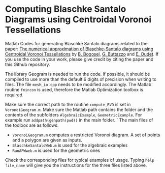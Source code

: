 # Computing Blaschke Santalo Diagrams using Centroidal Voronoi Tessellations
Matlab Codes for generating Blaschke Santalo diagrams related to the paper:  [The numerical approximation of Blaschke-Santalo diagrams using Centroidal Voronoi Tessellations](https://hal.science/hal-03966754) by [B. Bogosel](http://www.cmap.polytechnique.fr/~beniamin.bogosel/), [G. Buttazzo](https://people.dm.unipi.it/buttazzo/) and [E. Oudet](https://membres-ljk.imag.fr/Edouard.Oudet/). If you use the code in your work, please give credit by citing the paper and this Github repository.

The library Geogram is needed to run the code. If possible, it should be compiled to use more than the default 6 digits of precision when writing to files. The file `mesh_io.cpp` needs to be modified accordingly. The Matlab routine `fmincon` is used, therefore the Matlab Optimization toolbox is required. 

Make sure the correct path to the routine `compute_RVD` is set in `VoronoiGeogram.m`. Make sure the Matlab path contains the folder and the contents of the subfolders `AlgebraicExample`, `GeometricExample`. For example run `addpath(genpath(pwd))` in the main folder. 
`
The main files of the toolbox are as follows:
- `VoronoiGeogram.m`  computes a restricted Voronoi diagram. A set of points and a polygon are given as inputs.
- `BlaschkeSantaloWeb.m` is used for the algebraic examples
- `RunAPWweb.m` is used for the geometric ones

Check the corresponding files for typical examples of usage. Typing `help file_name` will give you the instructions for the three files listed above.
